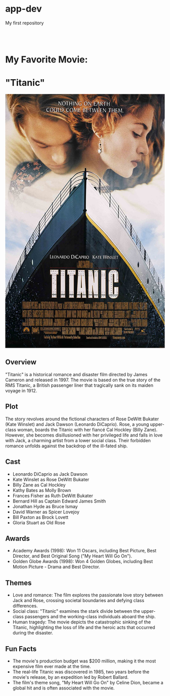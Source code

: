 # app-dev
My first repository
<br /><br /><br /><br />

# My Favorite Movie:
# "Titanic" <br />

<p align = "center">
  <img src="https://github.com/IamUnKnOwN25/app-dev/blob/5023dec59cf441368ed2e6e09df5e3e44c93d45c/MV5BMDdmZGU3NDQtY2E5My00ZTliLWIzOTUtMTY4ZGI1YjdiNjk3XkEyXkFqcGdeQXVyNTA4NzY1MzY%40._V1_FMjpg_UX1000_.jpg" width="600" height="800" /> <br />

## Overview <br />
"Titanic" is a historical romance and disaster film directed by James Cameron and released in 1997. The movie is based on the true story of the RMS Titanic, a British passenger liner that tragically sank on its maiden voyage in 1912.
  
## Plot <br />
The story revolves around the fictional characters of Rose DeWitt Bukater (Kate Winslet) and Jack Dawson (Leonardo DiCaprio). Rose, a young upper-class woman, boards the Titanic with her fiancé Cal Hockley (Billy Zane). However, she becomes disillusioned with her privileged life and falls in love with Jack, a charming artist from a lower social class. Their forbidden romance unfolds against the backdrop of the ill-fated ship.
  
## Cast <br />
- Leonardo DiCaprio as Jack Dawson
- Kate Winslet as Rose DeWitt Bukater
- Billy Zane as Cal Hockley
- Kathy Bates as Molly Brown
- Frances Fisher as Ruth DeWitt Bukater
- Bernard Hill as Captain Edward James Smith
- Jonathan Hyde as Bruce Ismay
- David Warner as Spicer Lovejoy
- Bill Paxton as Brock Lovett
- Gloria Stuart as Old Rose
  
## Awards <br />
- Academy Awards (1998): Won 11 Oscars, including Best Picture, Best Director, and Best Original Song ("My Heart Will Go On").
- Golden Globe Awards (1998): Won 4 Golden Globes, including Best Motion Picture - Drama and Best Director.
  
## Themes <br />
- Love and romance: The film explores the passionate love story between Jack and Rose, crossing societal boundaries and defying class differences.
- Social class: "Titanic" examines the stark divide between the upper-class passengers and the working-class individuals aboard the ship.
- Human tragedy: The movie depicts the catastrophic sinking of the Titanic, highlighting the loss of life and the heroic acts that occurred during the disaster.

## Fun Facts <br />
- The movie's production budget was $200 million, making it the most expensive film ever made at the time.
- The real-life Titanic was discovered in 1985, two years before the movie's release, by an expedition led by Robert Ballard.
- The film's theme song, "My Heart Will Go On" by Celine Dion, became a global hit and is often associated with the movie.

